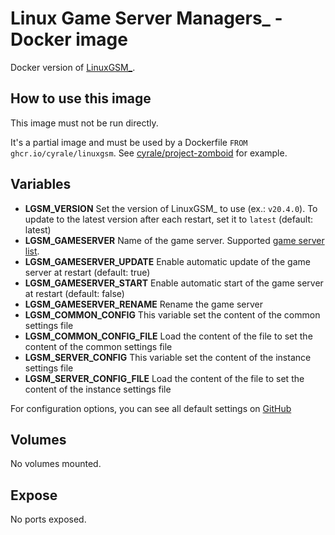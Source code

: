 # Linux Game Server Managers\_ - Docker image

Docker version of [LinuxGSM\_](https://github.com/GameServerManagers/LinuxGSM).

## How to use this image

This image must not be run directly.

It's a partial image and must be used by a Dockerfile `FROM ghcr.io/cyrale/linuxgsm`. See [cyrale/project-zomboid](https://github.com/cyrale/project-zomboid) for example.

## Variables

- **LGSM_VERSION** Set the version of LinuxGSM\_ to use (ex.: `v20.4.0`). To update to the latest version after each restart, set it to `latest` (default: latest)
- **LGSM_GAMESERVER** Name of the game server. Supported [game server list](https://linuxgsm.com/servers/).
- **LGSM_GAMESERVER_UPDATE** Enable automatic update of the game server at restart (default: true)
- **LGSM_GAMESERVER_START** Enable automatic start of the game server at restart (default: false)
- **LGSM_GAMESERVER_RENAME** Rename the game server
- **LGSM_COMMON_CONFIG** This variable set the content of the common settings file
- **LGSM_COMMON_CONFIG_FILE** Load the content of the file to set the content of the common settings file
- **LGSM_SERVER_CONFIG** This variable set the content of the instance settings file
- **LGSM_SERVER_CONFIG_FILE** Load the content of the file to set the content of the instance settings file

For configuration options, you can see all default settings on [GitHub](https://github.com/GameServerManagers/LinuxGSM/tree/master/lgsm/config-default/config-lgsm)

## Volumes

No volumes mounted.

## Expose

No ports exposed.

